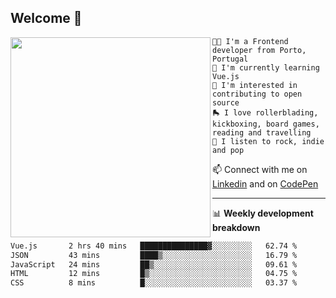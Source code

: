 ## Welcome 👋

<img align="left" src="https://github.com/saraiovieira/saraiovieira/assets/74243584/32f0e061-fcbb-45fe-8361-571943f17664" width="320"/>

```
👩‍💻 I'm a Frontend developer from Porto, Portugal
🌱 I'm currently learning Vue.js
🚩 I'm interested in contributing to open source
🛼 I love rollerblading, kickboxing, board games, reading and travelling
🎵 I listen to rock, indie and pop
```
📫 Connect with me on [Linkedin](https://www.linkedin.com/in/sara-vieira-frontend-developer/) and on [CodePen](https://codepen.io/saraiovieira)

-------

📊 **Weekly development breakdown**

<!--START_SECTION:waka-->

```txt
Vue.js       2 hrs 40 mins   ███████████████▓░░░░░░░░░   62.74 %
JSON         43 mins         ████▒░░░░░░░░░░░░░░░░░░░░   16.79 %
JavaScript   24 mins         ██▒░░░░░░░░░░░░░░░░░░░░░░   09.61 %
HTML         12 mins         █▒░░░░░░░░░░░░░░░░░░░░░░░   04.75 %
CSS          8 mins          █░░░░░░░░░░░░░░░░░░░░░░░░   03.37 %
```

<!--END_SECTION:waka-->
